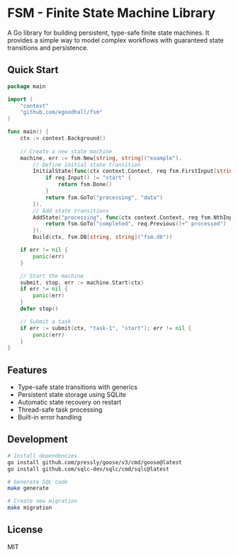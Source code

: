 # FSM - Finite State Machine Library

A Go library for building persistent, type-safe finite state machines. It provides a simple way to model complex workflows with guaranteed state transitions and persistence.

## Quick Start

```go
package main

import (
    "context"
    "github.com/egoodhall/fsm"
)

func main() {
    ctx := context.Background()
    
    // Create a new state machine
    machine, err := fsm.New[string, string]("example").
        // Define initial state transition
        InitialState(func(ctx context.Context, req fsm.FirstInput[string]) (fsm.Output, error) {
            if req.Input() != "start" {
                return fsm.Done()
            }
            return fsm.GoTo("processing", "data")
        }).
        // Add state transitions
        AddState("processing", func(ctx context.Context, req fsm.NthInput[string, string]) (fsm.Output, error) {
            return fsm.GoTo("completed", req.Previous()+" processed")
        }).
        Build(ctx, fsm.DB[string, string]("fsm.db"))

    if err != nil {
        panic(err)
    }

    // Start the machine
    submit, stop, err := machine.Start(ctx)
    if err != nil {
        panic(err)
    }
    defer stop()

    // Submit a task
    if err := submit(ctx, "task-1", "start"); err != nil {
        panic(err)
    }
}
```

## Features

- Type-safe state transitions with generics
- Persistent state storage using SQLite
- Automatic state recovery on restart
- Thread-safe task processing
- Built-in error handling

## Development

```bash
# Install dependencies
go install github.com/pressly/goose/v3/cmd/goose@latest
go install github.com/sqlc-dev/sqlc/cmd/sqlc@latest

# Generate SQL code
make generate

# Create new migration
make migration
```

## License

MIT
